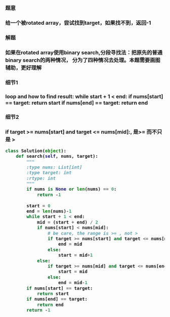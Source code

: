 

<h3>题意<h3>
<p>给一个被rotated array，尝试找到target，如果找不到，返回-1<p>


<h3>解题<h3>
<p>如果在rotated array使用binary search,分段寻找法：把原先的普通binary search的两种情况，
分为了四种情况去处理。本题需要画图辅助，更好理解<p>


<h3>细节1<h3>
<p>loop and how to find result: while start + 1 < end:
if nums[start] == target:
   return start
if nums[end] == target:
   return end
 <p>


<h3>细节2<h3>
<p>if target >= nums[start] and target <= nums[mid]:, 是>= 而不只是 > <p>

```python
class Solution(object):
    def search(self, nums, target):
        """
        :type nums: List[int]
        :type target: int
        :rtype: int
        """
        if nums is None or len(nums) == 0:
            return -1
        
        start = 0
        end = len(nums)-1
        while start + 1 < end:
            mid = (start + end) / 2
            if nums[start] < nums[mid]:
                # be care, the range is >= , not > 
                if target >= nums[start] and target <= nums[mid]:
                    end = mid
                else:
                    start = mid+1
            else:
                if target >= nums[mid] and target <= nums[end]:
                    start = mid
                else:
                    end = mid-1
        if nums[start] == target:
            return start
        if nums[end] == target:
            return end
        return -1
            

```
